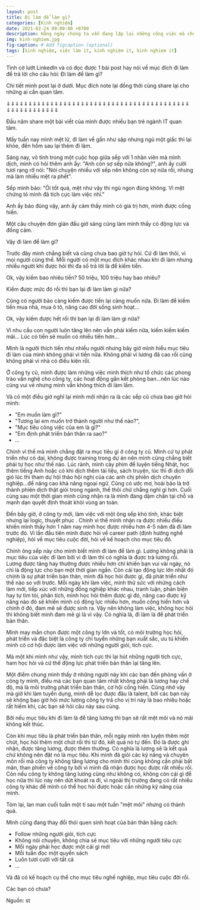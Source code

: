 ```yaml
---
layout: post
title: Đi làm để làm gì?
categories: [Kinh nghiệm]
date: 2021-02-24 09:00:00 +0700
description: Hằng ngày chúng ta vẫn đang lặp lại những công việc mà chúng ta đang làm, đôi khi thấy chán nản, thấy thích thú. Nhưng đã bao giờ bạn thực sự đặt câu hỏi là 'đi làm để làm gì' chưa?
img: kinh-nghiem.jpg
fig-caption: # Add figcaption (optional)
tags: [kinh nghiệm, việc làm it, kinh nghiệm it, kinh nghiem it]
---
```


Tình cờ lướt LinkedIn và có đọc được 1 bài post hay nói về mục đích đi làm để trả lời cho câu hỏi: Đi làm để làm gì?

Chi tiết mình post lại ở dưới. Mục đích note lại đồng thời cũng share lại cho những ai cần quan tâm.

⇓⇓⇓⇓⇓⇓⇓⇓⇓⇓⇓⇓⇓⇓⇓⇓⇓⇓⇓⇓⇓⇓⇓⇓⇓⇓⇓⇓⇓⇓⇓⇓⇓⇓⇓⇓⇓⇓⇓⇓⇓⇓⇓⇓⇓⇓⇓⇓⇓⇓⇓⇓⇓⇓

Đầu năm share một bài viết của mình được nhiều bạn trẻ ngành IT quan tâm.

Mấy tuần nay mình mệt lử, đi làm về gần như sập nhưng ngủ một giấc thì lại khỏe, đến hôm sau lại thèm đi làm.

Sáng nay, vô tình trong một cuộc họp giữa sếp với 1 nhân viên mà mình dịch, mình có hỏi thêm anh ấy: "Anh còn sợ sếp nữa không?", anh ấy cười tươi rạng rỡ nói: "Nói chuyện nhiều với sếp nên không còn sợ nữa rồi, nhưng mà làm nhiều mệt ra phết".

Sếp mình bảo: "Ôi tốt quá, mệt như vậy thì ngủ ngon đúng không. Vì mệt chứng tỏ mình đã tích cực làm việc nhỉ."

Anh ấy bảo đúng vậy, anh ấy cảm thấy mình có giá trị hơn, mình được cống hiến.

Một câu chuyện đơn giản đầu giờ sáng cũng làm mình thấy có động lực và đồng cảm.

Vậy đi làm để làm gì?

Trước đây mình chẳng biết và cũng chưa bao giờ tự hỏi. Cứ đi làm thôi, vì mọi người cũng thế. Mỗi người có một mục đích khác nhau khi đi làm nhưng nhiều người khi được hỏi thì đa số trả lời là để kiếm tiền.

Ok, vậy kiếm bao nhiêu tiền? 50 triệu, 100 triệu hay bao nhiêu?

Kiếm được mức đó rồi thì bạn lại đi làm làm gì nữa?

Cũng có người bảo càng kiếm được tiền lại càng muốn nữa. Đi làm để kiếm tiền mua nhà, mua ô tô, nâng cao đời sống sinh hoạt...

Ok, vậy kiếm được hết rồi thì bạn lại đi làm làm gì nữa?

Vì nhu cầu con người luôn tăng lên nên vẫn phải kiếm nữa, kiếm kiếm kiếm mãi... Lúc có tiền sẽ muốn có nhiều tiền hơn...

Mình là người thích tiền như nhiều người nhưng bây giờ mình hiểu mục tiêu đi làm của mình không phải vì tiền nữa. Không phải vì lương đã cao rồi cũng không phải vì nhà có điều kiện rồi.

Ở công ty cũ, mình được làm những việc mình thích như tổ chức các phong trào văn nghệ cho công ty, các hoạt động gắn kết phòng ban...nên lúc nào cũng vui vẻ nhưng mình vẫn không thích đi làm lắm.

Và có một điều giờ nghĩ lại mình mới nhận ra là các sếp cũ chưa bao giờ hỏi mình:
- "Em muốn làm gì?"
- "Tương lai em muốn trở thành người như thế nào?",
- "Mục tiêu công việc của em là gì?"
- "Em định phát triển bản thân ra sao?"
- ...

Chính vì thế mà mình chẳng đặt ra mục tiêu gì ở công ty cũ. Mình cứ tự phát triển như cỏ dại, không được training trong dự án nên mình cũng chẳng biết phải tự học như thế nào. Lúc rảnh, mình cày phim để luyện tiếng Nhật, học thêm tiếng Anh hoặc có khi dịch thêm tài liệu, sách truyện, lúc thì đi dịch đổi gió lúc thì tham dự hội thảo hội nghị của các anh chị phiên dịch chuyên nghiệp...để nâng cao khả năng ngoại ngữ. Cũng có ước mơ, hoài bão là trở thành phiên dịch thật giỏi trong ngành, thế thôi chứ chẳng nghĩ gì hơn.
Cuối cùng sau một thời gian mình cũng nhận ra là mình đang dậm chân tại chỗ và mạnh dạn quyết định thoát khỏi vùng an toàn.

Đến bây giờ, ở công ty mới, làm việc với một ông sếp khó tính, khác biệt nhưng lại logic, thuyết phục . Chính vì thế mình nhận ra được nhiều điều khiến mình thấy hơn 1 năm nay mình học được nhiều hơn 4-5 năm đã đi làm trước đó. Vì lần đầu tiên mình được hỏi về career path (định hướng nghề nghiệp), hỏi về mục tiêu cuộc đời, hỏi về kế hoạch cho mục tiêu đó.

Chính ông sếp này cho mình biết mình đi làm để làm gì. Lương không phải là mục tiêu của việc đi làm bởi vì đi làm thì có nghĩa là được trả lương rồi. Lương được tăng hay thưởng được nhiều hơn chỉ khiến bạn vui vài ngày, nó chỉ là động lực cho bạn một thời gian ngắn. Còn cái tạo động lực lớn nhất đó chính là sự phát triển bản thân, mình đã học hỏi được gì, đã phát triển như thế nào so với trước. Mỗi ngày khi làm việc, mình thử sức với những cách làm mới, tiếp xúc với những đồng nghiệp khác nhau, tranh luận, phản biện hay tự tìm tòi, phân tích, mình học hỏi thêm được gì đó, nâng cao được kỹ năng nào đó sẽ khiến mình có động lực nhiều hơn, muốn cống hiến hơn và chính ở đó, đam mê sẽ được sinh ra. Vậy nên không làm việc, không học hỏi thì không biết mình đam mê gì là vì vậy.
Có nghĩa là, đi làm là để phát triển bản thân.

Mình may mắn chọn được một công ty lớn và tốt, có môi trường học hỏi, phát triển và đặc biệt là công ty chỉ tuyển những bạn xuất sắc, ưu tú khiến mình có cơ hội được làm việc với những người giỏi, tích cực.

Mà một khi mình như vậy, mình tích cực thì lại hút những người tích cực, ham học hỏi và cứ thế động lực phát triển bản thân lại tăng lên.

Một điểm chung mình thấy ở những người này khi các bạn đến phỏng vấn ở công ty mình, điều mà các bạn quan tâm nhất không phải là lương hay chế độ, mà là môi trường phát triển bản thân, cơ hội cống hiến. Cũng nhờ vậy mà giờ khi làm tuyển dụng, mình dễ lọc được đâu là talent, bởi các bạn này sẽ không bao giờ hỏi mức lương công ty trả cho vị trí này là bao nhiêu hoặc rất hiếm khi, các bạn sẽ hỏi câu này sau cùng.

Bởi nếu mục tiêu khi đi làm là để tăng lương thì bạn sẽ rất mệt mỏi và nó mãi không kết thúc.

Còn khi mục tiêu là phát triển bản thân, mỗi ngày mình rèn luyện thêm một chút, học hỏi thêm một chút rồi thì từ đó, kết quả nó tự đến. Đó là được ghi nhận, được tăng lương, được thêm thưởng. Có nghĩa là lương sẽ là kết quả chứ không nên đặt nó là mục tiêu. Khi mình đã giỏi các kỹ năng và chuyên môn rồi mà công ty không tăng lương cho mình thì cũng không cần phải bất mãn, than phiền về công ty bởi vì mình đã nhận được học được rất nhiều rồi. Còn nếu công ty không tăng lương cũng như không có, không còn cái gì để học nữa thì lúc này nên dứt khoát ra đi, vì ngoài thị trường đang có rất nhiều công ty khác để mình có thể học hỏi được hoặc cần những kỹ năng của mình.

Tóm lại, lan man cuối tuần một tí sau một tuần "mệt mỏi" nhưng có thành quả. 

Mình cũng đang thay đổi thói quen sinh hoạt của bản thân bằng cách:
- Follow những người giỏi, tích cực
- Không nói chuyện, không chia sẻ mục tiêu với những người tiêu cực
- Mỗi ngày phải học được một cái gì mới
- Mỗi tuần đọc một quyển sách
- Luôn tươi cười với tất cả
- ...

Và đã có kế hoạch cụ thể cho mục tiêu nghề nghiệp, mục tiêu cuộc đời rồi.

Các bạn có chưa? 

Nguồn: st